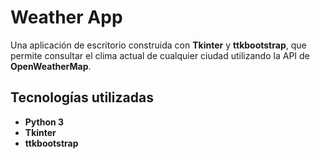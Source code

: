 # Weather App

Una aplicación de escritorio construida con **Tkinter** y **ttkbootstrap**, que permite consultar el clima actual de cualquier ciudad utilizando la API de **OpenWeatherMap**.

## Tecnologías utilizadas

- **Python 3**
- **Tkinter**
- **ttkbootstrap**
